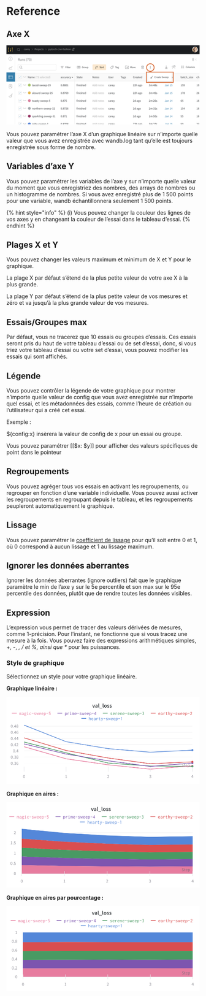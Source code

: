 # Reference

##  Axe X

![S&#xE9;lection de l&#x2019;axe X](../../../../.gitbook/assets/image%20%2815%29.png)

 Vous pouvez paramétrer l’axe X d’un graphique linéaire sur n’importe quelle valeur que vous avez enregistrée avec wandb.log tant qu’elle est toujours enregistrée sous forme de nombre.

## Variables d’axe Y

 Vous pouvez paramétrer les variables de l’axe y sur n’importe quelle valeur du moment que vous enregistriez des nombres, des arrays de nombres ou un histogramme de nombres. Si vous avez enregistré plus de 1 500 points pour une variable, wandb échantillonnera seulement 1 500 points.

{% hint style="info" %}
\(i\) Vous pouvez changer la couleur des lignes de vos axes y en changeant la couleur de l’essai dans le tableau d’essai.
{% endhint %}

## Plages X et Y

Vous pouvez changer les valeurs maximum et minimum de X et Y pour le graphique.

La plage X par défaut s’étend de la plus petite valeur de votre axe X à la plus grande.

La plage Y par défaut s’étend de la plus petite valeur de vos mesures et zéro et va jusqu’à la plus grande valeur de vos mesures.

##  Essais/Groupes max

Par défaut, vous ne tracerez que 10 essais ou groupes d’essais. Ces essais seront pris du haut de votre tableau d’essai ou de set d’essai, donc, si vous triez votre tableau d’essai ou votre set d’essai, vous pouvez modifier les essais qui sont affichés.

## Légende

 Vous pouvez contrôler la légende de votre graphique pour montrer n’importe quelle valeur de config que vous avez enregistrée sur n’importe quel essai, et les métadonnées des essais, comme l’heure de création ou l’utilisateur qui a créé cet essai.

 Exemple :

${config:x} insèrera la valeur de config de x pour un essai ou groupe.

Vous pouvez paramétrer \[\[$x: $y\]\] pour afficher des valeurs spécifiques de point dans le pointeur

## Regroupements

Vous pouvez agréger tous vos essais en activant les regroupements, ou regrouper en fonction d’une variable individuelle. Vous pouvez aussi activer les regroupements en regroupant depuis le tableau, et les regroupements peupleront automatiquement le graphique.

## Lissage

 Vous pouvez paramétrer le [coefficient de lissage](https://docs.wandb.ai/library/technical-faq#what-formula-do-you-use-for-your-smoothing-algorithm) pour qu’il soit entre 0 et 1, où 0 correspond à aucun lissage et 1 au lissage maximum.

## Ignorer les données aberrantes

Ignorer les données aberrantes \(ignore outliers\) fait que le graphique paramètre le min de l’axe y sur le 5e percentile et son max sur le 95e percentile des données, plutôt que de rendre toutes les données visibles.

##  Expression

L’expression vous permet de tracer des valeurs dérivées de mesures, comme 1-précision. Pour l’instant, ne fonctionne que si vous tracez une mesure à la fois. Vous pouvez faire des expressions arithmétiques simples, +, -, _, / et %, ainsi que \*_ pour les puissances.

### Style de graphique

Sélectionnez un style pour votre graphique linéaire.

**Graphique linéaire :**

![](../../../../.gitbook/assets/image%20%285%29%20%282%29%20%283%29%20%283%29%20%283%29%20%282%29%20%281%29.png)

**Graphique en aires :**

![](../../../../.gitbook/assets/image%20%2835%29%20%281%29%20%282%29%20%283%29%20%283%29%20%283%29%20%283%29%20%281%29%20%281%29.png)

**Graphique en aires par pourcentage :**

![](../../../../.gitbook/assets/image%20%2869%29%20%284%29%20%286%29%20%283%29.png)


